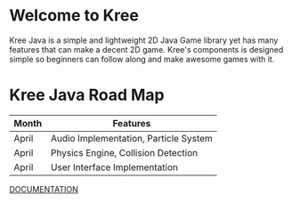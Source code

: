 # Welcome to Kree
Kree Java is a simple and lightweight 2D Java Game library yet has many features that can make a decent 2D game. Kree's components is designed simple so beginners can follow along and make awesome games with it.

# Kree Java Road Map
Month | Features
--- | ---
April| Audio Implementation, Particle System
April | Physics Engine, Collision Detection
April | User Interface Implementation


[DOCUMENTATION](https://jabo-bernardo.github.io/kree-documentation/)
